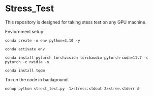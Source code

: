 # Stress_Test
This repository is designed for taking stess test on any  GPU machine.

Enviornment setup:

`conda create -n env python=3.10 -y`

`conda activate env`

`conda install pytorch torchvision torchaudio pytorch-cuda=11.7 -c pytorch -c nvidia -y`

`conda install tqdm`


To run the code in background.

`nohup python strest_test.py  1>stress.stdout 2>stree.stderr &`
